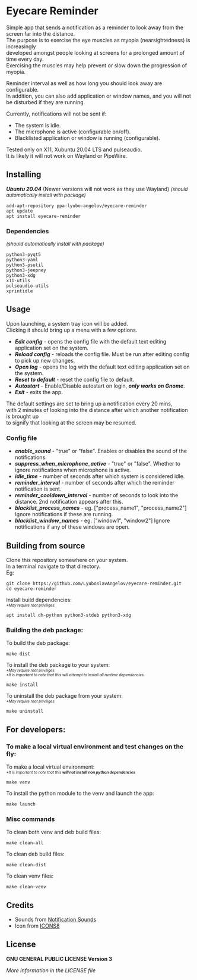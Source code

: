 # Eyecare Reminder

Simple app that sends a notification as a reminder to look away from the screen far into the distance.  
The purpose is to exercise the eye muscles as myopia (nearsightedness) is increasingly  
developed amongst people looking at screens for a prolonged amount of time every day.  
Exercising the muscles may help prevent or slow down the progression of myopia.

Reminder interval as well as how long you should look away are configurable.  
In addition, you can also add application or window names, and you will not be disturbed if they are running.

Currently, notifications will not be sent if:  

* The system is idle.
* The microphone is active (configurable on/off).
* Blacklisted application or window is running (configurable).

Tested only on X11, Xubuntu 20.04 LTS and pulseaudio.   
It is likely it will not work on Wayland or PipeWire.

## Installing

_**Ubuntu 20.04**_ (Newer versions will not work as they use Wayland)
<font size="2">_(should automatically install with package)_</font>
```commandline
add-apt-repository ppa:lyubo-angelov/eyecare-reminder
apt update
apt install eyecare-reminder
```

### Dependencies
<font size="2">_(should automatically install with package)_</font>
```
python3-pyqt5
python3-yaml
python3-psutil
python3-jeepney
python3-xdg
x11-utils
pulseaudio-utils
xprintidle
```

## Usage

Upon launching, a system tray icon will be added.  
Clicking it should bring up a menu with a few options.

* _**Edit config**_ - opens the config file with the default text editing application set on the system.
* _**Reload config**_ - reloads the config file. Must be run after editing config to pick up new changes.
* _**Open log**_ - opens the log with the default text editing application set on the system.
* _**Reset to default**_ - reset the config file to default.  
* _**Autostart**_ - Enable/Disable autostart on login, _**only works on Gnome**_.
* _**Exit**_ - exits the app.

The default settings are set to bring up a notification every 20 mins,  
with 2 minutes of looking into the distance after which another notification is brought up    
to signify that looking at the screen may be resumed.

### Config file

* _**enable_sound**_ - "true" or "false". Enables or disables the sound of the notifications.
* _**suppress_when_microphone_active**_ - "true" or "false". Whether to ignore notifications when microphone is active.
* _**idle_time**_ - number of seconds after which system is considered idle.
* _**reminder_interval**_ - number of seconds after which the reminder notification is sent.
* _**reminder_cooldown_interval**_ - number of seconds to look into the distance. 2nd notification appears after this.
* _**blacklist_process_names**_ - eg. ["process_name1", "process_name2"] Ignore notifications if these are running.
* _**blacklist_window_names**_ - eg. ["window1", "window2"] Ignore notifications if any of these windows are open.

## Building from source
Clone this repository somewhere on your system.  
In a terminal navigate to that directory.  
Eg:
```commandline
git clone https://github.com/LyuboslavAngelov/eyecare-reminder.git
cd eyecare-reminder
```

Install build dependencies:  
<font size="1">_*May require root priviliges_</font>
```commandline
apt install dh-python python3-stdeb python3-xdg
```

### Building the deb package:
To build the deb package:
```commandline
make dist
```
To install the deb package to your system:  
<font size="1">_*May require root priviliges_  
_*It is important to note that this will attempt to install all runtime dependencies._</font>
```commandline
make install
```

To uninstall the deb package from your system:  
<font size="1">_*May require root priviliges_</font>
```commandline
make uninstall
```
## For developers:
### To make a local virtual environment and test changes on the fly:
To make a local virtual environment:  
<font size="1">_*It is important to note that this **will not install non python dependencies**_</font>
```commandline
make venv
```
To install the python module to the venv and launch the app:
```commandline
make launch
```
### Misc commands
To clean both venv and deb build files:
```commandline
make clean-all
```
To clean deb build files:
```commandline
make clean-dist
```
To clean venv files:
```commandline
make clean-venv
```

## Credits
* Sounds from [Notification Sounds](https://notificationsounds.com/)
* Icon from [ICONS8](https://icons8.com)

## License

**GNU GENERAL PUBLIC LICENSE Version 3**  
  
<font size="">_More information in the LICENSE file_</font>
